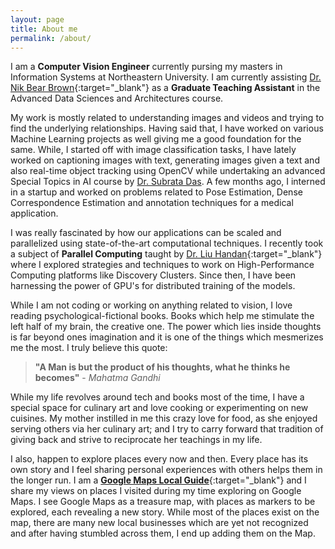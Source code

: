 ```yaml
---
layout: page
title: About me
permalink: /about/
---
```


I am a <b>Computer Vision Engineer</b> currently pursing my masters in Information Systems at 
Northeastern University. I am currently assisting [Dr. Nik Bear Brown](https://www.linkedin.com/in/nikbearbrown/){:target="_blank"}
as a <b>Graduate Teaching Assistant</b> in the Advanced Data Sciences and Architectures course. 

My work is mostly related to understanding images and videos and trying to find the underlying relationships. Having said that, I 
have worked on various Machine Learning projects as well giving me a good foundation for the same. While, I started off with 
image classification tasks, I have lately worked on captioning images with text, generating images given a text and also real-time
object tracking using OpenCV while undertaking an advanced Special Topics in AI course by [Dr. Subrata Das](https://www.linkedin.com/in/subrata-das-1293354/). A few months ago, I interned in a startup and worked on problems related to Pose Estimation, Dense Correspondence Estimation
and annotation techniques for a medical application. 

I was really fascinated by how our applications can be scaled and parallelized using state-of-the-art computational techniques.
I recently took a subject of <b>Parallel Computing</b> taught by [Dr. Liu Handan](https://www.linkedin.com/in/handan-liu-439050169/){:target="_blank"} 
where I explored strategies and techniques to work on High-Performance Computing platforms like Discovery Clusters. Since then, 
I have been harnessing the power of GPU's for distributed training of the models.

While I am not coding or working on anything related to vision, I love reading psychological-fictional books. Books which help me 
stimulate the left half of my brain, the creative one. The power which lies inside thoughts is far beyond ones imagination and it
is one of the things which mesmerizes me the most. I truly believe this quote:

> <b>"A Man is but the product of his thoughts, what he thinks he becomes"</b> - <i>Mahatma Gandhi</i>

While my life revolves around tech and books most of the time, I have a special space for culinary art and love cooking or 
experimenting on new cuisines. My mother instilled in me this crazy love for food, as she enjoyed serving others via her culinary art;
and I try to carry forward that tradition of giving back and strive to reciprocate her teachings in my life.

I also, happen to explore places every now and then. Every place has its own story and I feel sharing personal experiences with others helps
them in the longer run. I am a [<b>Google Maps Local Guide</b>](https://goo.gl/maps/cDFTikbdW9k){:target="_blank"}  and I share my views on places I visited during my time exploring on Google Maps. 
I see Google Maps as a treasure map, with places as markers to be explored, each revealing a new story. While most of the places exist on the 
map, there are many new local businesses which are yet not recognized and after having stumbled across them, I end up adding them on the Map.

 

